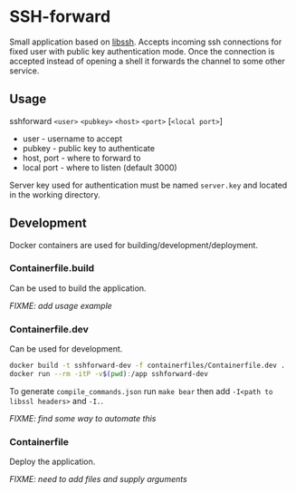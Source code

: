 # SSH-forward

Small application based on [libssh]. Accepts incoming ssh connections
for fixed user with public key authentication mode. Once the
connection is accepted instead of opening a shell it forwards the
channel to some other service.

## Usage

sshforward `<user>` `<pubkey>` `<host>` `<port>` [`<local port>`]

- user - username to accept
- pubkey - public key to authenticate
- host, port - where to forward to
- local port - where to listen (default 3000)

Server key used for authentication must be named `server.key` and
located in the working directory.

## Development

Docker containers are used for building/development/deployment.

### Containerfile.build

Can be used to build the application.

*FIXME: add usage example*

### Containerfile.dev

Can be used for development.

```sh
docker build -t sshforward-dev -f containerfiles/Containerfile.dev .
docker run --rm -itP -v$(pwd):/app sshforward-dev
```

To generate `compile_commands.json` run `make bear` then add
`-I<path to libssl headers>` and `-I.`.

*FIXME: find some way to automate this*

### Containerfile

Deploy the application.

*FIXME: need to add files and supply arguments*


[libssh]: https://www.libssh.org/
